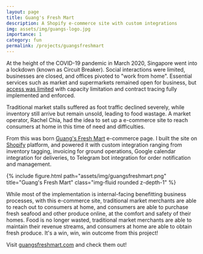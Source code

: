 ```yaml
---
layout: page
title: Guang's Fresh Mart
description: A Shopify e-commerce site with custom integrations
img: assets/img/guangs-logo.jpg
importance: 1
category: fun
permalink: /projects/guangsfreshmart
---
```


At the height of the COVID-19 pandemic in March 2020, Singapore went into a lockdown (known as Circuit Breaker). Social interactions were limited, businesses are closed, and offices pivoted to "work from home". Essential services such as market and supermarkets remained open for business, but [access was limited](https://www.straitstimes.com/multimedia/in-pictures-circuit-breaker-period-extended-with-stricter-rules-in-place) with capacity limitation and contract tracing fully implemented and enforced.

Traditional market stalls suffered as foot traffic declined severely, while inventory still arrive but remain unsold, leading to food wastage. A market operator, Rachel Chia, had the idea to set up a e-commerce site to reach consumers at home in this time of need and difficulties.

From this was born [Guang's Fresh Mart](https://guangsfreshmart.com/) e-commerce page. I built the site on [Shopify](https://shopify.com.sg/) platform, and powered it with custom integration ranging from inventory tagging, invoicing for ground operations, Google calendar integration for deliveries, to Telegram bot integration for order notification and management.

<div class="row mt-3">
    <div class="col-sm mt-3 mt-md-0">
        {% include figure.html path="assets/img/guangsfreshmart.png" title="Guang's Fresh Mart" class="img-fluid rounded z-depth-1" %}
    </div>
</div>

While most of the implementation is internal-facing benefitting business processes, with this e-commerce site, traditional market merchants are able to reach out to consumers at home, and consumers are able to purchase fresh seafood and other produce online, at the comfort and safety of their homes. Food is no longer wasted, traditional market merchants are able to maintain their revenue streams, and consumers at home are able to obtain fresh produce. It's a win, win, win outcome from this project!

Visit [guangsfreshmart.com](https://guangsfreshmart.com/) and check them out!
